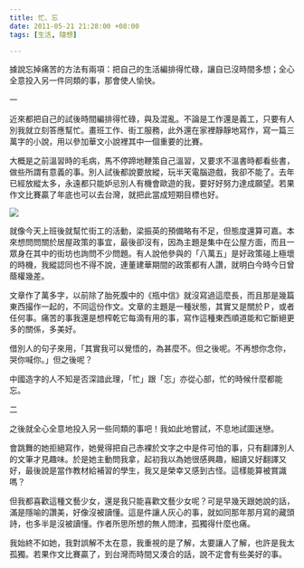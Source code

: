 ```yaml
---
title: 忙、忘
date: 2011-05-21 21:28:00 +08:00
tags: [生活, 隨想]

---
```


據說忘掉痛苦的方法有兩項：把自己的生活編排得忙碌，讓自已沒時間多想；全心全意投入另一件同類的事，那會使人愉快。  
  
一  
  
近來都把自己的試後時間編排得忙碌，與及混亂。不論是工作還是義工，只要有人別我就立刻答應幫忙。畫班工作、街工服務，此外還在家裡靜靜地寫作，寫一篇三萬字的小說，用以參加華文小說裡其中一個重要的比賽。  
  
大概是之前溫習時的毛病，馬不停蹄地鞭策自己溫習，又要求不溫書時都看些書，做些所謂有意義的事。別人試後都說要放縱，玩半天電腦遊戲，我卻不能了。去年已經放縱太多，永遠都只能妒忌別人有機會歐遊的我，要好好努力達成願望。若果作文比賽贏了年底也可以去台灣，就把此當成短期目標也好。  
  
![](//4.bp.blogspot.com/-Oa5orx35UC0/TdfCak4oXAI/AAAAAAAAAXk/7VAfZGR6iUk/s320/052111141458.jpg)  
  
就像今天上班後就幫忙街工的活動，梁振英的預備略有不足，但態度還算可嘉。本來想問問關於居屋政策的事宜，最後卻沒有，因為主題是集中在公屋方面，而且一眾身在其中的街坊也詢問不少問題。有人說他參與的「八萬五」是好政策碰上極壞的時機，我縱認同也不得不說，連董建華期間的政策都有人讚，就明白今時今日曾蔭權幾差。  
  
文章作了萬多字，以前除了胎死腹中的《瓶中信》就沒寫過這麼長，而且那是幾篇東西撮作一起的，不同這份作文。文章的主題是一種狀態，其實又是關於Ｐ，或者任何事。痛苦的事我還是想榨乾它每滴有用的事，寫作這種東西順道能和它斷絕更多的關係，多美好。  
  
借別人的句子來用，「其實我可以覺悟的，為甚麼不。但之後呢。不再想你念你，哭你喊你。」但之後呢？  
  
中國造字的人不知是否深諳此理，「忙」跟「忘」亦從心部，忙的時候什麼都能忘。  
  
二  
  
之後就全心全意地投入另一些同類的事吧！我如此地嘗試，不息地試圖迷戀。  
  
會跳舞的她拒絕寫作，她覺得把自己赤裸於文字之中是件可怕的事，只有翻譯別人的文筆才見趣味。於是她主動問我拿，起初我以為她很感興趣，細讀又好翻譯又好，最後說是當作教材給補習的學生，我又是榮幸又感到古怪。這樣能算被賞識嗎？  
  
但我都喜歡這種文藝少女，還是我只能喜歡文藝少女呢？可是早幾天跟她說的話，滿是隱喻的讚美，好像沒被讀懂。這是件讓人灰心的事，就如同那年那月寫的藏頭詩，也多半是沒被讀懂。作者所思所想的無人問津，孤獨得什麼也痛。  
  
我始終不如她，我對誤解不太在意，我重視的是了解，太要讓人了解，也許是我太孤獨。若果作文比賽贏了，到台灣而時間又湊合的話，說不定會有些美好的事。
